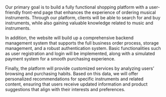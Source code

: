 Our primary goal is to build a fully functional shopping platform with a user-friendly front-end page that enhances the experience of ordering musical instruments. 
Through our platform, clients will be able to search for and buy instruments, while also gaining valuable knowledge related to music and instruments.

In addition, the website will build up a comprehensive backend management system that supports the full business order process, storage management, and a robust authentication system. 
Basic functionalities such as user registration and login will be implemented, along with a simulated payment system for a smooth purchasing experience.

Finally, the platform will provide customized services by analyzing users’ browsing and purchasing habits. 
Based on this data, we will offer personalized recommendations for specific instruments and related content, 
ensuring that users receive updated information and product suggestions that align with their interests and preferences.
